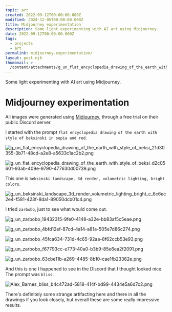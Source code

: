 ```yaml
---
topic: art
created: 2022-09-12T00:00:00.000Z
modified: 2024-12-05T00:00:00.000Z
title: Midjourney experimentation
description: Some light experimenting with AI art using Midjourney.
date: 2022-09-12T00:00:00.000Z
tags:
  - projects
  - art
permalink: midjourney-experimentation/
layout: post.njk
thumbnail: >-
  /content/attachments/g_un_flat_encyclopedia_drawing_of_the_earth_with_style_of_beksi_21d30355-3b71-48cd-a2e8-a5633c1ac2b2.png
---
```


Some light experimenting with AI art using Midjourney.

# Midjourney experimentation

All images were generated using [Midjourney](https://www.midjourney.com/), through a free trial on their public Discord server.

I started with the prompt `flat encyclopedia drawing of the earth with style of beksinski in sepia and red`.

![g_un_flat_encyclopedia_drawing_of_the_earth_with_style_of_beksi_21d30355-3b71-48cd-a2e8-a5633c1ac2b2.png](/content/attachments/g_un_flat_encyclopedia_drawing_of_the_earth_with_style_of_beksi_21d30355-3b71-48cd-a2e8-a5633c1ac2b2.png)

![g_un_flat_encyclopedia_drawing_of_the_earth_with_style_of_beksi_d2c05601-93ab-409e-9790-477630d00739.png](/content/attachments/g_un_flat_encyclopedia_drawing_of_the_earth_with_style_of_beksi_d2c05601-93ab-409e-9790-477630d00739.png)

This one is `beksinski landscape, 3d render, volumetric lighting, bright colors`.

![g_un_beksinski_landscape_3d_render_volumetric_lighting_bright_c_6c6ec2e4-f581-423f-8da1-89050dcb01c4.png](/content/attachments/g_un_beksinski_landscape_3d_render_volumetric_lighting_bright_c_6c6ec2e4-f581-423f-8da1-89050dcb01c4.png)

I tried `zarbobo`, just to see what would come out.

![g_un_zarbobo_19432315-9fe0-4148-a32e-bb83af5c5eae.png](/content/attachments/g_un_zarbobo_19432315-9fe0-4148-a32e-bb83af5c5eae.png)

![g_un_zarbobo_4bfd12ef-87cd-4a14-a81a-505e7d86c274.png](/content/attachments/g_un_zarbobo_4bfd12ef-87cd-4a14-a81a-505e7d86c274.png)

![g_un_zarbobo_45fca634-731d-4c65-92aa-8f62ccb53e93.png](/content/attachments/g_un_zarbobo_45fca634-731d-4c65-92aa-8f62ccb53e93.png)

![g_un_zarbobo_f67793cc-e773-40a0-b3b9-85e6ea2f2091.png](/content/attachments/g_un_zarbobo_f67793cc-e773-40a0-b3b9-85e6ea2f2091.png)

![g_un_zarbobo_63cbe11b-a269-4485-8b10-cae1fb23362e.png](/content/attachments/g_un_zarbobo_63cbe11b-a269-4485-8b10-cae1fb23362e.png)

And this is one I happened to see in the Discord that I thought looked nice. The prompt was `bliss`.

![Alex_Barnes_bliss_b4c472ad-5818-414f-bd99-4434e5a6d7c2.png](/content/attachments/Alex_Barnes_bliss_b4c472ad-5818-414f-bd99-4434e5a6d7c2.png)

There's definitely some strange artifacting here and there in all the drawings if you look closely, but overall these are some really impressive results.
